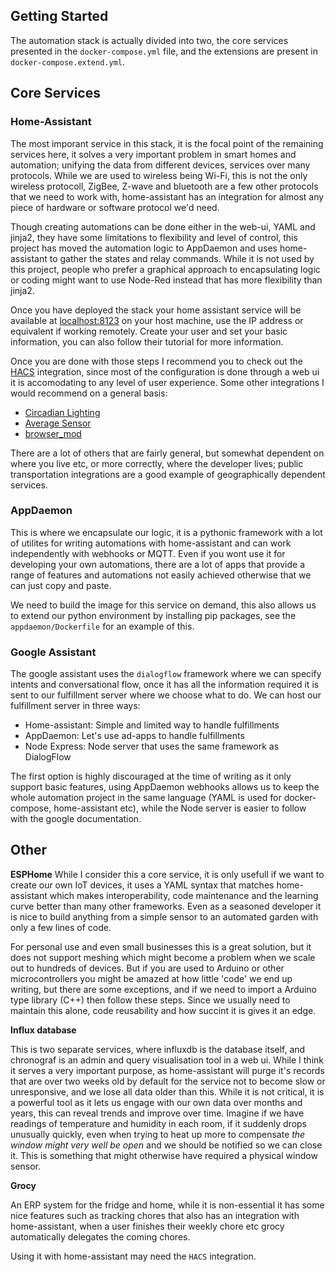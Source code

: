 ## Getting Started

The automation stack is actually divided into two, the core services presented in the `docker-compose.yml` file, and the extensions are present in `docker-compose.extend.yml`. 




## Core Services

### Home-Assistant

The most imporant service in this stack, it is the focal point of the remaining services here, it solves a very important problem in smart homes and automation; unifying the data from different devices, services over many protocols. While we are used to wireless being Wi-Fi, this is not the only wireless protocoll, ZigBee, Z-wave and bluetooth are a few other protocols that we need to work with, home-assistant has an integration for almost any piece of hardware or software protocol we'd need.

Though creating automations can be done either in the web-ui, YAML and jinja2, they have some limitations to flexibility and level of control, this project has moved the automation logic to AppDaemon and uses home-assistant to gather the states and relay commands. While it is not used by this project, people who prefer a graphical approach to encapsulating logic or coding might want to use Node-Red instead that has more flexibility than jinja2.

Once you have deployed the stack your home assistant service will be available at [localhost:8123](localhost:8123) on your host machine, use the IP address or equivalent if working remotely. Create your user and set your basic information, you can also follow their tutorial for more information.

Once you are done with those steps I recommend you to check out the [HACS](https://hacs.xyz/) integration, since most of the configuration is done through a web ui it is accomodating to any level of user experience. Some other integrations I would recommend on a general basis:
- [Circadian Lighting](https://github.com/claytonjn/hass-circadian_lighting)
- [Average Sensor](https://github.com/Limych/ha-average)
- [browser_mod](https://github.com/thomasloven/hass-browser_mod)

There are a lot of others that are fairly general, but somewhat dependent on where you live etc, or more correctly, where the developer lives; public transportation integrations are a good example of geographically dependent services. 

### AppDaemon

This is where we encapsulate our logic, it is a pythonic framework with a lot of utilites for writing automations with home-assistant and can work independently with webhooks or MQTT. Even if you wont use it for developing your own automations, there are a lot of apps that provide a range of features and automations not easily achieved otherwise that we can just copy and paste.

We need to build the image for this service on demand, this also allows us to extend our python environment by installing pip packages, see the `appdaemon/Dockerfile` for an example of this.

### Google Assistant

The google assistant uses the `dialogflow` framework where we can specify intents and conversational flow, once it has all the information required it is sent to our fulfillment server where we choose what to do. We can host our fulfillment server in three ways:
- Home-assistant: Simple and limited way to handle fulfillments
- AppDaemon: Let's use ad-apps to handle fulfillments
- Node Express: Node server that uses the same framework as DialogFlow

The first option is highly discouraged at the time of writing as it only support basic features, using AppDaemon webhooks allows us to keep the whole automation project in the same language (YAML is used for docker-compose, home-assistant etc), while the Node server is easier to follow with the google documentation. 

## Other
**ESPHome**
While I consider this a core service, it is only usefull if we want to create our own IoT devices, it uses a YAML syntax that matches home-assistant which makes interoperability, code maintenance and the learning curve better than many other frameworks. Even as a seasoned developer it is nice to build anything from a simple sensor to an automated garden with only a few lines of code. 

For personal use and even small businesses this is a great solution, but it does not support meshing which might become a problem when we scale out to hundreds of devices. But if you are used to Arduino or other microcontrollers you might be amazed at how little 'code' we end up writing, but there are some exceptions, and if we need to import a Arduino type library (C++) then follow these steps. Since we usually need to maintain this alone, code reusability and how succint it is gives it an edge.

**Influx database**

This is two separate services, where influxdb is the database itself, and chronograf is an admin and query visualisation tool in a web ui. While I think it serves a very important purpose, as home-assistant will purge it's records that are over two weeks old by default for the service not to become slow or unresponsive, and we lose all data older than this. While it is not critical, it is a powerful tool as it lets us engage with our own data over months and years, this can reveal trends and improve over time. Imagine if we have readings of temperature and humidity in each room, if it suddenly drops unusually quickly, even when trying to heat up more to compensate _the window might very well be open_ and we should be notified so we can close it. This is something that might otherwise have required a physical window sensor.


**Grocy**

An ERP system for the fridge and home, while it is non-essential it has some nice features such as tracking chores that also has an integration with home-assistant, when a user finishes their weekly chore etc grocy automatically delegates the coming chores.

Using it with home-assistant may need the `HACS` integration.


